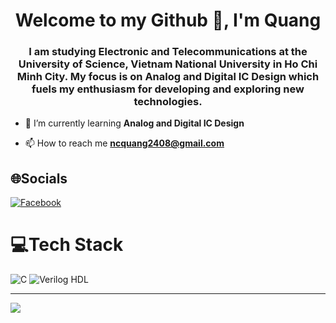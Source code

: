 <h1 align="center">Welcome to my Github 👋, I'm Quang</h1>
<h3 align="center">I am studying Electronic and Telecommunications at the University of Science, Vietnam National University in Ho Chi Minh City. My focus is on Analog and Digital IC Design which fuels my enthusiasm for developing and exploring new technologies.</h3>

- 🌱 I’m currently learning **Analog and Digital IC Design**

- 📫 How to reach me **ncquang2408@gmail.com**

  
 ## 🌐Socials
[![Facebook](https://img.shields.io/badge/Facebook-%231877F2.svg?logo=Facebook&logoColor=white)](//www.facebook.com/profile.php?id=100052394029430) 

# 💻Tech Stack
![C](https://img.shields.io/badge/c-%2300599C.svg?style=for-the-badge&logo=c&logoColor=white) ![Verilog HDL](https://img.shields.io/badge/verilog%20hdl-%23F16061.svg?style=for-the-badge&logo=verilog&logoColor=white)


---
[![](https://visitcount.itsvg.in/api?id=ncquang2408&icon=0&color=0)](https://visitcount.itsvg.in)
